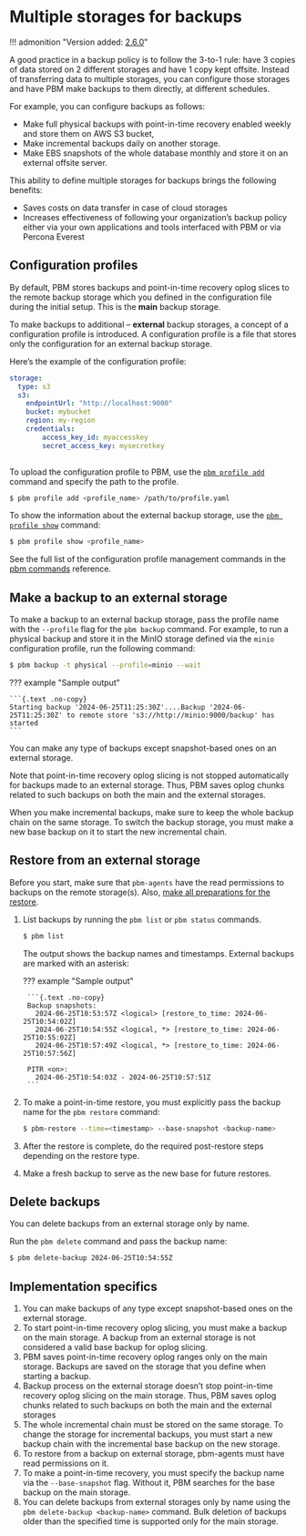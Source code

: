 # Multiple storages for backups

!!! admonition "Version added: [2.6.0](../release-notes/2.6.0.md)"

A good practice in a backup policy is to follow the 3-to-1 rule: have 3 copies of data stored on 2 different storages and have 1 copy kept offsite. Instead of transferring data to multiple storages, you can configure those storages and have PBM make backups to them directly, at different schedules. 

For example, you can configure backups as follows:

* Make full physical backups with point-in-time recovery enabled weekly and store them on AWS S3 bucket, 
* Make incremental backups daily on another storage.
* Make EBS snapshots of the whole database monthly and store it on an external offsite server.

This ability to define multiple storages for backups brings the following benefits:

* Saves costs on data transfer in case of cloud storages
* Increases effectiveness of following your organization’s backup policy either via your own applications and tools interfaced with PBM or via Percona Everest

## Configuration profiles 

By default, PBM stores backups and point-in-time recovery oplog slices to the remote backup storage which you defined in the configuration file during the initial setup. This is the **main** backup storage.

To make backups to additional – **external** backup storages, a concept of a configuration profile is introduced. A configuration profile is a file that stores only the configuration for an external backup storage.

Here’s the example of the configuration profile:

```yaml title="minio.yaml"
storage:
  type: s3
  s3:
	endpointUrl: "http://localhost:9000"
	bucket: mybucket
	region: my-region
	credentials:
		access_key_id: myaccesskey
		secret_access_key: mysecretkey
	
```

To upload the configuration profile to PBM, use the [`pbm profile add`](../reference/pbm-commands.md#pbm-profile-add) command and specify the path to the profile.

```{.bash data-prompt="$"}
$ pbm profile add <profile_name> /path/to/profile.yaml
```

To show the information about the external backup storage, use the [`pbm profile show`](../reference/pbm-commands.md#pbm-profile-show) command:

```{.bash data-prompt="$"}
$ pbm profile show <profile_name>
```

See the full list of the configuration profile management commands in the [pbm commands](../reference/pbm-commands.md) reference.

## Make a backup to an external storage

To make a backup to an external backup storage, pass the profile name with the `--profile` flag for the `pbm backup` command. For example, to run a physical backup and store it in the MinIO storage defined via the `minio` configuration profile, run the following command:

```{.bash data-prompt="$"}
$ pbm backup -t physical --profile=minio --wait 
```

??? example "Sample output"

    ```{.text .no-copy}
    Starting backup '2024-06-25T11:25:30Z'....Backup '2024-06-25T11:25:30Z' to remote store 's3://http://minio:9000/backup' has started
	```

You can make any type of backups except snapshot-based ones on an external storage.

Note that point-in-time recovery oplog slicing is not stopped automatically for backups made to an external storage. Thus, PBM saves oplog chunks related to such backups on both the main and the external storages.

When you make incremental backups, make sure to keep the whole backup chain on the same storage. To switch the backup storage, you must make a new base backup on it to start the new incremental chain. 

## Restore from an external storage

Before you start, make sure that `pbm-agents` have the read permissions to backups on the remote storage(s). Also, [make all preparations for the restore](../usage/restore.md#before-you-start).

1. List backups by running the `pbm list` or `pbm status` commands.
    
    ```{.bash data-prompt="$"}
	$ pbm list
	```

	The output shows the backup names and timestamps. External backups are marked with an asterisk:

	??? example "Sample output"

	    ```{.text .no-copy}
	    Backup snapshots:
	      2024-06-25T10:53:57Z <logical> [restore_to_time: 2024-06-25T10:54:02Z]
	      2024-06-25T10:54:55Z <logical, *> [restore_to_time: 2024-06-25T10:55:02Z]
	      2024-06-25T10:57:49Z <logical, *> [restore_to_time: 2024-06-25T10:57:56Z]

	    PITR <on>:
	      2024-06-25T10:54:03Z - 2024-06-25T10:57:51Z
	    ```

2. To make a point-in-time restore, you must explicitly pass the backup name for the `pbm restore` command:

    ```{.bash data-prompt="$"}
    $ pbm-restore --time=<timestamp> --base-snapshot <backup-name>
    ```

3. After the restore is complete, do the required post-restore steps depending on the restore type.
4. Make a fresh backup to serve as the new base for future restores. 

## Delete backups

You can delete backups from an external storage only by name. 

Run the `pbm delete` command and pass the backup name:

```{.bash data-prompt="$"}
$ pbm delete-backup 2024-06-25T10:54:55Z
```

## Implementation specifics

1. You can make backups of any type except snapshot-based ones on the external storage.
2. To start point-in-time recovery oplog slicing, you must make a backup on the main storage. A backup from an external storage is not considered a valid base backup for oplog slicing.
3. PBM saves point-in-time recovery oplog ranges only on the main storage. Backups are saved on the storage that you define when starting a backup. 
4. Backup process on the external storage doesn’t stop point-in-time recovery oplog slicing on the main storage. Thus, PBM saves oplog chunks related to such backups on both the main and the external storages
5. The whole incremental chain must be stored on the same storage. To change the storage for incremental backups, you must start a new backup chain with the incremental base backup on the new storage.
6. To restore from a backup on external storage, pbm-agents must have read permissions on it.
7. To make a point-in-time recovery, you must specify the backup name via the `--base-snapshot` flag. Without it, PBM searches for the base backup on the main storage.
8. You can delete backups from external storages only by name using the `pbm delete-backup <backup-name>` command. Bulk deletion of backups older than the specified time is supported only for the main storage.



